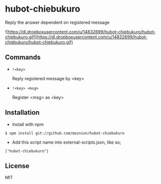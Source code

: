 hubot-chiebukuro
================

Reply the answer dependent on registered message

![https://dl.dropboxusercontent.com/u/14832699/hubot-chiebukuro/hubot-chiebukuro.gif](https://dl.dropboxusercontent.com/u/14832699/hubot-chiebukuro/hubot-chiebukuro.gif)

Commands
--------

- `!<key>`

    Reply registered message by \<key>

- `!<key> <msg>`

    Register \<msg> as \<key>

Installation
------------

- Install with npm

```
$ npm install git://github.com/moznion/hubot-chiebukuro
```

- Add this script name into external-scripts.json, like so;

```
["hubot-chiebukuro"]
```

License
-------

MIT
